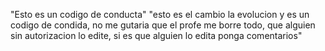 "Esto es un codigo de conducta" "esto es el cambio la evolucion y es un codigo de condida, no me gutaria que el profe me borre todo, que alguien sin autorizacion lo edite, si es que alguien lo edita ponga comentarios"
